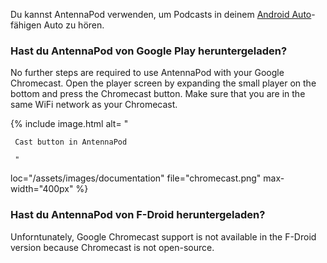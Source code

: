 Du kannst AntennaPod verwenden, um Podcasts in deinem [Android Auto](https://www.android.com/auto/)-fähigen Auto zu hören.

### Hast du AntennaPod von **Google Play** heruntergeladen?

No further steps are required to use AntennaPod with your Google Chromecast. Open the player screen by expanding the small player on the bottom and press the Chromecast button. Make sure that you are in the same WiFi network as your Chromecast.

{% include image.html alt= "

     Cast button in AntennaPod

     "

loc="/assets/images/documentation" file="chromecast.png" max-width="400px" %}

### Hast du AntennaPod von **F-Droid** heruntergeladen?

Unforntunately, Google Chromecast support is not available in the F-Droid version because Chromecast is not open-source.
